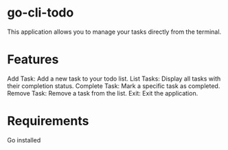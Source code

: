 # go-cli-todo
This application allows you to manage your tasks directly from the terminal.

# Features
Add Task: Add a new task to your todo list.
List Tasks: Display all tasks with their completion status.
Complete Task: Mark a specific task as completed.
Remove Task: Remove a task from the list.
Exit: Exit the application.

# Requirements
Go installed

